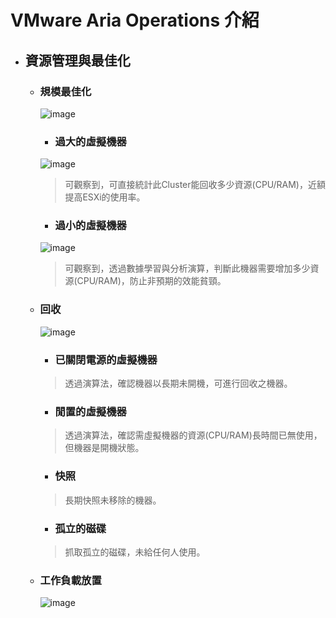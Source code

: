 # VMware Aria Operations 介紹
- ## 資源管理與最佳化
  - ### 規模最佳化
    ![image](https://github.com/Jerrychanglab/VMware-train/assets/39659664/b4befeb3-c1e2-45f5-bb44-c56e660dd316)
    - ### 過大的虛擬機器
    ![image](https://github.com/Jerrychanglab/VMware-train/assets/39659664/5ff850bb-cfa4-4a20-9cd5-d009c8cf881b)
    > 可觀察到，可直接統計此Cluster能回收多少資源(CPU/RAM)，近額提高ESXi的使用率。
    - ### 過小的虛擬機器
    ![image](https://github.com/Jerrychanglab/VMware-train/assets/39659664/e7372935-2972-4892-80cf-ee85403ab11f)
    > 可觀察到，透過數據學習與分析演算，判斷此機器需要增加多少資源(CPU/RAM)，防止非預期的效能貧頸。
  - ### 回收
    ![image](https://github.com/Jerrychanglab/VMware-train/assets/39659664/a34a8bc8-326f-4a01-90ad-8efd234d099c)
    - ### 已關閉電源的虛擬機器
    > 透過演算法，確認機器以長期未開機，可進行回收之機器。
    - ### 閒置的虛擬機器
    > 透過演算法，確認需虛擬機器的資源(CPU/RAM)長時間已無使用，但機器是開機狀態。
    - ### 快照
    > 長期快照未移除的機器。
    - ### 孤立的磁碟
    > 抓取孤立的磁碟，未給任何人使用。
  - ### 工作負載放置
    ![image](https://github.com/Jerrychanglab/VMware-train/assets/39659664/b4ddb7bb-85c1-4fd6-aa49-f5815dccb028)
